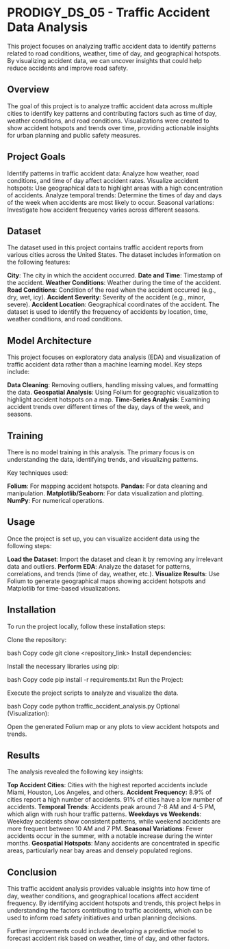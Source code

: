 # PRODIGY_DS_05 - Traffic Accident Data Analysis
This project focuses on analyzing traffic accident data to identify patterns related to road conditions, weather, time of day, and geographical hotspots. By visualizing accident data, we can uncover insights that could help reduce accidents and improve road safety.

## Overview
The goal of this project is to analyze traffic accident data across multiple cities to identify key patterns and contributing factors such as time of day, weather conditions, and road conditions. Visualizations were created to show accident hotspots and trends over time, providing actionable insights for urban planning and public safety measures.

## Project Goals
Identify patterns in traffic accident data: Analyze how weather, road conditions, and time of day affect accident rates.
Visualize accident hotspots: Use geographical data to highlight areas with a high concentration of accidents.
Analyze temporal trends: Determine the times of day and days of the week when accidents are most likely to occur.
Seasonal variations: Investigate how accident frequency varies across different seasons.
## Dataset
The dataset used in this project contains traffic accident reports from various cities across the United States. The dataset includes information on the following features:

**City**: The city in which the accident occurred.
**Date and Time**: Timestamp of the accident.
**Weather Conditions**: Weather during the time of the accident.
**Road Conditions**: Condition of the road when the accident occurred (e.g., dry, wet, icy).
**Accident Severity**: Severity of the accident (e.g., minor, severe).
**Accident Location**: Geographical coordinates of the accident.
The dataset is used to identify the frequency of accidents by location, time, weather conditions, and road conditions.

## Model Architecture
This project focuses on exploratory data analysis (EDA) and visualization of traffic accident data rather than a machine learning model. Key steps include:

**Data Cleaning**: Removing outliers, handling missing values, and formatting the data.
**Geospatial Analysis**: Using Folium for geographic visualization to highlight accident hotspots on a map.
**Time-Series Analysis**: Examining accident trends over different times of the day, days of the week, and seasons.

## Training
There is no model training in this analysis. The primary focus is on understanding the data, identifying trends, and visualizing patterns.

Key techniques used:

**Folium**: For mapping accident hotspots.
**Pandas**: For data cleaning and manipulation.
**Matplotlib/Seaborn**: For data visualization and plotting.
**NumPy**: For numerical operations.

## Usage
Once the project is set up, you can visualize accident data using the following steps:

**Load the Dataset**: Import the dataset and clean it by removing any irrelevant data and outliers.
**Perform EDA**: Analyze the dataset for patterns, correlations, and trends (time of day, weather, etc.).
**Visualize Results**: Use Folium to generate geographical maps showing accident hotspots and Matplotlib for time-based visualizations.
## Installation
To run the project locally, follow these installation steps:

Clone the repository:

bash
Copy code
git clone <repository_link>
Install dependencies:

Install the necessary libraries using pip:

bash
Copy code
pip install -r requirements.txt
Run the Project:

Execute the project scripts to analyze and visualize the data.

bash
Copy code
python traffic_accident_analysis.py
Optional (Visualization):

Open the generated Folium map or any plots to view accident hotspots and trends.

## Results
The analysis revealed the following key insights:

**Top Accident Cities**: Cities with the highest reported accidents include Miami, Houston, Los Angeles, and others.
**Accident Frequency:**
8.9% of cities report a high number of accidents.
91% of cities have a low number of accidents.
**Temporal Trends**: Accidents peak around 7-8 AM and 4-5 PM, which align with rush hour traffic patterns.
**Weekdays vs Weekends**: Weekday accidents show consistent patterns, while weekend accidents are more frequent between 10 AM and 7 PM.
**Seasonal Variations**: Fewer accidents occur in the summer, with a notable increase during the winter months.
**Geospatial Hotspots**: Many accidents are concentrated in specific areas, particularly near bay areas and densely populated regions.

## Conclusion
This traffic accident analysis provides valuable insights into how time of day, weather conditions, and geographical locations affect accident frequency. By identifying accident hotspots and trends, this project helps in understanding the factors contributing to traffic accidents, which can be used to inform road safety initiatives and urban planning decisions.

Further improvements could include developing a predictive model to forecast accident risk based on weather, time of day, and other factors.
